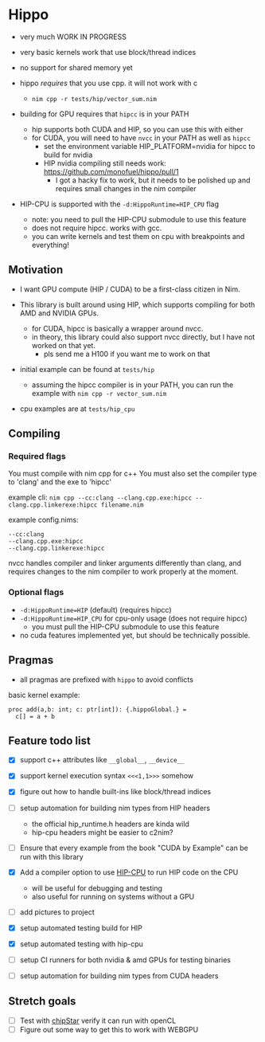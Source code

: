 # Hippo

- very much WORK IN PROGRESS
- very basic kernels work that use block/thread indices
- no support for shared memory yet

- hippo *requires* that you use cpp. it will not work with c
  - `nim cpp -r tests/hip/vector_sum.nim`

- building for GPU requires that `hipcc` is in your PATH
  - hip supports both CUDA and HIP, so you can use this with either
  - for CUDA, you will need to have `nvcc` in your PATH as well as `hipcc`
    - set the environment variable HIP_PLATFORM=nvidia for hipcc to build for nvidia
    - HIP nvidia compiling still needs work: https://github.com/monofuel/hippo/pull/1
      - I got a hacky fix to work, but it needs to be polished up and requires small changes in the nim compiler
- HIP-CPU is supported with the `-d:HippoRuntime=HIP_CPU` flag
  - note: you need to pull the HIP-CPU submodule to use this feature
  - does not require hipcc. works with gcc.
  - you can write kernels and test them on cpu with breakpoints and everything!

## Motivation

- I want GPU compute (HIP / CUDA) to be a first-class citizen in Nim.
- This library is built around using HIP, which supports compiling for both AMD and NVIDIA GPUs.
  - for CUDA, hipcc is basically a wrapper around nvcc.
  - in theory, this library could also support nvcc directly, but I have not worked on that yet.
    - pls send me a H100 if you want me to work on that

- initial example can be found at `tests/hip`
  - assuming the hipcc compiler is in your PATH, you can run the example with `nim cpp -r vector_sum.nim`
- cpu examples are at `tests/hip_cpu`

## Compiling

### Required flags

You must compile with nim cpp for c++
You must also set the compiler type to 'clang' and the exe to 'hipcc'

example cli: `nim cpp --cc:clang --clang.cpp.exe:hipcc --clang.cpp.linkerexe:hipcc filename.nim`

example config.nims:
```
--cc:clang
--clang.cpp.exe:hipcc
--clang.cpp.linkerexe:hipcc
```

nvcc handles compiler and linker arguments differently than clang, and requires changes to the nim compiler to work properly at the moment.


### Optional flags

- `-d:HippoRuntime=HIP` (default) (requires hipcc)
- `-d:HippoRuntime=HIP_CPU` for cpu-only usage (does not require hipcc)
  - you must pull the HIP-CPU submodule to use this feature
- no cuda features implemented yet, but should be technically possible.

## Pragmas

- all pragmas are prefixed with `hippo` to avoid conflicts

basic kernel example:
```
proc add(a,b: int; c: ptr[int]): {.hippoGlobal.} =
  c[] = a + b
```

## Feature todo list

- [x] support c++ attributes like `__global__`, `__device__`
- [x] support kernel execution syntax `<<<1,1>>>` somehow
- [x] figure out how to handle built-ins like block/thread indices
- [ ] setup automation for building nim types from HIP headers
  - the official hip_runtime.h headers are kinda wild
  - hip-cpu headers might be easier to c2nim?

- [ ] Ensure that every example from the book "CUDA by Example" can be run with this library

- [x] Add a compiler option to use [HIP-CPU](https://github.com/ROCm/HIP-CPU) to run HIP code on the CPU
  - will be useful for debugging and testing
  - also useful for running on systems without a GPU
- [ ] add pictures to project
- [x] setup automated testing build for HIP
- [x] setup automated testing with hip-cpu
- [ ] setup CI runners for both nvidia & amd GPUs for testing binaries
- [ ] setup automation for building nim types from CUDA headers

## Stretch goals

- [ ] Test with [chipStar](https://github.com/CHIP-SPV/chipStar) verify it can run with openCL
- [ ] Figure out some way to get this to work with WEBGPU
